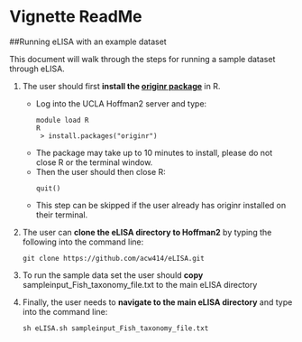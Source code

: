 # Vignette ReadMe

##Running eLISA with an example dataset   

This document will walk through the steps for running a sample dataset through eLISA. 

1) The user should first **install the [originr package](https://github.com/ropensci/originr)** in R.
   - Log into the UCLA Hoffman2 server and type:
       ```
      module load R
      R
        > install.packages("originr")
       ```
   - The package may take up to 10 minutes to install, please do not close R or the terminal window.
   - Then the user should then close R:
       ```
       quit()
       ```
   - This step can be skipped if the user already has originr installed on their terminal. 
   
2) The user can **clone the eLISA directory to Hoffman2** by typing the following into the command line:
   ```
   git clone https://github.com/acw414/eLISA.git
   ```

3) To run the sample data set the user should **copy** sampleinput_Fish_taxonomy_file.txt to the main eLISA directory

4) Finally, the user needs to **navigate to the main eLISA directory** and type into the command line:
   ```
   sh eLISA.sh sampleinput_Fish_taxonomy_file.txt
   ```
